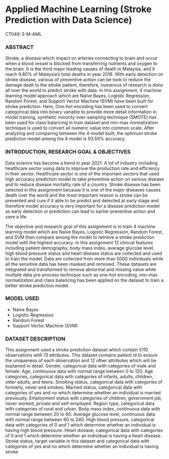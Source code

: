 # Applied Machine Learning (Stroke Prediction with Data Science)
CT046-3-M-AML

### ABSTRACT
Stroke, a disease which impact on arteries connecting to brain and occur when a blood vessel is blocked from transferring nutrients and oxygen to the brain. It is the third major leading causes of death in Malaysia, and it reach 9.80% of Malaysia’s total deaths in year 2018. With early detection on stroke disease, various of preventive action can be took to reduce the damage dealt to the stroke patient, therefore, numerous of research is done all over the world to predict stroke with data. In this assignment, 4 machine learning model approach which are Naïve Bayes, Logistic Regression, Random Forest, and Support Vector Machine (SVM) have been built for stroke prediction. Here, One-hot encoding has been used to convert categorical data into binary variable to provide more detail information in model training, synthetic minority over-sampling technique (SMOTE) has been used for class balancing in train dataset and min-max normalization technique is used to convert all numeric value into common scale. After analyzing and comparing between the 4-model built, the optimum stroke prediction model among the 4 model is 93.59% accuracy.

### INTRODUCTION, RESEARCH GOAL & OBJECTIVES
Data science has become a trend in year 2021. A lot of industry including healthcare sector using data to improve the production rate and efficiency in their sector. Healthcare sector is one of the important sectors that used high accuracy prediction model to take preventive action on various disease and to reduce disease mortality rate of a country. Stroke disease has been selected in this assignment because it is one of the major diseases causes death over the world and the most important reason is stroke can be prevented and cure if it able to be predict and detected at early stage and therefore model accuracy is very important for a disease prediction model as early detection or prediction can lead to earlier preventive action and save a life.

The objective and research goal of this assignment is to train 4 machine learning model which are Naïve Bayes, Logistic Regression, Random Forest, and SVM then compare among the model to retrieve a stroke prediction model with the highest accuracy. In this assignment 12 clinical features including patient demography, body mass index, average glucose level, high blood pressure status and heart disease status are collected and used to train the model. Data are collected from more than 5000 individuals while all the sensitive data has been masked and removed. These datasets are integrated and transformed to remove abnormal and missing value while multiple data pre-process technique such as one-hot encoding, min-max normalization and class balancing has been applied on the dataset to train a better stroke prediction model.

### MODEL USED
- Naïve Bayes
- Logistic Regression
- Random Forest
- Support Vector Machine (SVM)


### DATASET DESCRIPTION
This assignment used a stroke prediction dataset which contain 5110 observations with 13 attributes. This dataset contains patient id to ensure the uniqueness of each observation and 12 other attributes which will be explained in detail. Gender, categorical data with categories of male and female. Age, continuous data with normal range between 0 to 120. Age categories, categorical data with categories of infants, adults, children, older adults, and teens. Smoking status, categorical data with categories of formerly, never and smokes. Married status, categorical data with categories of yes and no which determine whether an individual is married previously. Employment status with categories of children, government job, never worked, private and self-employed. Region type, categorical data with categories of rural and urban. Body mass index, continuous data with normal range between 20 to 60. Average glucose level, continuous data with normal range between 60 to 240. High blood pressure, categorical data with categories of 0 and 1 which determine whether an individual is having high blood pressure. Heart disease, categorical data with categories of 0 and 1 which determine whether an individual is having a heart disease. Stroke status, target variable in this dataset and categorical data with categories of yes and no which determine whether an individual is having stroke
